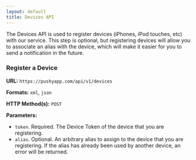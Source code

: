 ```yaml
---
layout: default
title: Devices API
---
```


The Devices API is used to register devices (iPhones, iPod touches, etc) with our service. This step is optional, but registering devices will allow you to associate an alias with the device, which will make it easier for you to send a notification in the future.

### Register a Device

**URL:**
`https://pushyapp.com/api/v1/devices`

**Formats:**
`xml`, `json`

**HTTP Method(s):**
`POST`

**Parameters:**
* `token`. Required. The Device Token of the device that you are registering.
* `alias`. Optional. An arbitrary alias to assign to the device that you are registering. If the alias has already been used by another device, an error will be returned.

